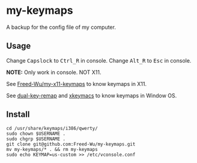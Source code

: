 # my-keymaps
A backup for the config file of my computer.

## Usage ##

Change <kbd>Capslock</kbd> to <kbd>Ctrl_R</kbd> in console.
Change <kbd>Alt_R</kbd> to <kbd>Esc</kbd> in console.

**NOTE:** Only work in console.
NOT X11.

See [Freed-Wu/my-x11-keymaps](http://www.github.com/Freed-Wu/my-x11-keymaps) to
know keymaps in X11.

See [dual-key-remap](https://github.com/ililim/dual-key-remap) and
[xkeymacs](https://github.com/fujieda/xkeymacs) to know keymaps in Window OS.

## Install ##

```{bash}
cd /usr/share/keymaps/i386/qwerty/
sudo chown $USERNAME .
sudo chgrp $USERNAME .
git clone git@github.com:Freed-Wu/my-keymaps.git
mv my-keymaps/* . && rm my-keymaps
sudo echo KEYMAP=us-custom >> /etc/vconsole.conf
```

